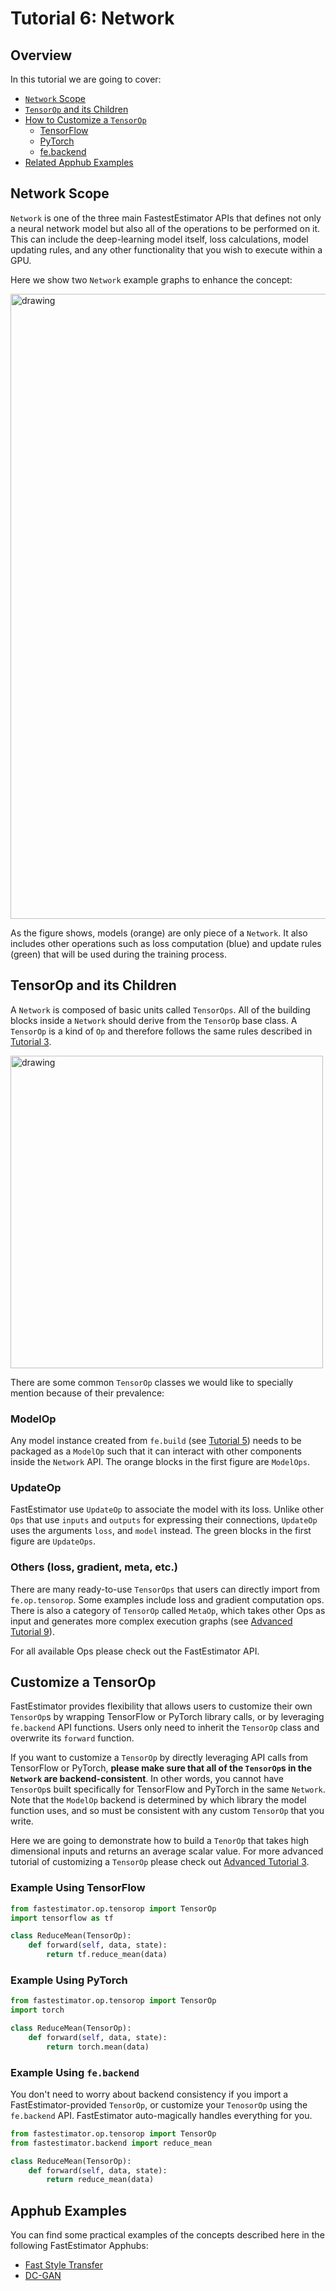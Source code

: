 # Tutorial 6: Network 

## Overview
In this tutorial we are going to cover:
* [`Network` Scope](tutorials/r1.1/beginner/t06_network/#t06network)
* [`TensorOp` and its Children](tutorials/r1.1/beginner/t06_network/#t06tensorop)
* [How to Customize a `TensorOp`](tutorials/r1.1/beginner/t06_network/#t06customize)
    * [TensorFlow](tutorials/r1.1/beginner/t06_network/#t06tf)
    * [PyTorch](tutorials/r1.1/beginner/t06_network/#t06torch)
    * [fe.backend](tutorials/r1.1/beginner/t06_network/#t06backend)
* [Related Apphub Examples](tutorials/r1.1/beginner/t06_network/#t06apphub)

<a id='t06network'></a>

## Network Scope
`Network` is one of the three main FastestEstimator APIs that defines not only a neural network model but also all of the operations to be performed on it. This can include the deep-learning model itself, loss calculations, model updating rules, and any other functionality that you wish to execute within a GPU. 
 
Here we show two `Network` example graphs to enhance the concept:

<img src=assets/branches/r1.1/tutorial/resources/t06_network_example.png alt="drawing" width="1000"/> 



As the figure shows, models (orange) are only piece of a `Network`. It also includes other operations such as loss computation (blue) and update rules (green) that will be used during the training process. 

<a id='t06tensorop'></a>

## TensorOp and its Children

A `Network` is composed of basic units called `TensorOps`. All of the building blocks inside a `Network` should derive from the `TensorOp` base class. A `TensorOp` is a kind of `Op` and therefore follows the same rules described in [Tutorial 3](tutorials/r1.1/beginner/t03_operator). 

<img src=assets/branches/r1.1/tutorial/resources/t06_tensorop_class.png alt="drawing" width="500"/>

There are some common `TensorOp` classes we would like to specially mention because of their prevalence:

### ModelOp
Any model instance created from `fe.build` (see [Tutorial 5](tutorials/r1.1/beginner/t05_model)) needs to be packaged as a `ModelOp` such that it can interact with other components inside the `Network` API. The orange blocks in the first figure are `ModelOps`.

### UpdateOp
FastEstimator use `UpdateOp` to associate the model with its loss. Unlike other `Ops` that use `inputs` and `outputs` for expressing their connections, `UpdateOp` uses the arguments `loss`, and `model` instead. The green blocks in the first figure are `UpdateOps`.

### Others (loss, gradient, meta, etc.)
There are many ready-to-use `TensorOps` that users can directly import from `fe.op.tensorop`. Some examples include loss and gradient computation ops. There is also a category of `TensorOp` called `MetaOp`, which takes other Ops as input and generates more complex execution graphs (see [Advanced Tutorial 9](tutorials/r1.1/advanced/t09_meta_ops)).

For all available Ops please check out the FastEstimator API.


<a id='t06customize'></a>

## Customize a TensorOp
FastEstimator provides flexibility that allows users to customize their own `TensorOp`s by wrapping TensorFlow or PyTorch library calls, or by leveraging `fe.backend` API functions. Users only need to inherit the `TensorOp` class and overwrite its `forward` function.

If you want to customize a `TensorOp` by directly leveraging API calls from TensorFlow or PyTorch, **please make sure that all of the `TensorOp`s in the `Network` are backend-consistent**. In other words, you cannot have `TensorOp`s built specifically for TensorFlow and PyTorch in the same `Network`. Note that the `ModelOp` backend is determined by which library the model function uses, and so must be consistent with any custom `TensorOp` that you write.

Here we are going to demonstrate how to build a `TenorOp` that takes high dimensional inputs and returns an average scalar value. For more advanced tutorial of customizing a `TensorOp` please check out [Advanced Tutorial 3](tutorials/r1.1/advanced/t03_operator). 

<a id='t06tf'></a>

### Example Using TensorFlow


```python
from fastestimator.op.tensorop import TensorOp
import tensorflow as tf

class ReduceMean(TensorOp):
    def forward(self, data, state):
        return tf.reduce_mean(data)
```

<a id='t06torch'></a>

### Example Using PyTorch


```python
from fastestimator.op.tensorop import TensorOp
import torch

class ReduceMean(TensorOp):
    def forward(self, data, state):
        return torch.mean(data)
```

<a id='t06backend'></a>

### Example Using `fe.backend`
You don't need to worry about backend consistency if you import a FastEstimator-provided `TensorOp`, or customize your `TenosorOp` using the `fe.backend` API. FastEstimator auto-magically handles everything for you. 


```python
from fastestimator.op.tensorop import TensorOp
from fastestimator.backend import reduce_mean

class ReduceMean(TensorOp):
    def forward(self, data, state):
        return reduce_mean(data)
```

<a id='t06apphub'></a>

## Apphub Examples
You can find some practical examples of the concepts described here in the following FastEstimator Apphubs:

* [Fast Style Transfer](examples/r1.1/style_transfer/fst_coco/fst)
* [DC-GAN](examples/r1.1/image_generation/dcgan/dcgan)
